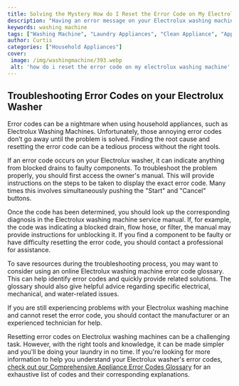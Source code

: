 ```yaml
---
title: Solving the Mystery How do I Reset the Error Code on My Electrolux Washing Machine
description: "Having an error message on your Electrolux washing machine can be frustrating and confusing Dont worry Were here to help you uncover the mystery of how to fix it In this blog post we will show you exactly how to reset your error code on your Electrolux washing machine Read on to learn more"
keywords: washing machine
tags: ["Washing Machine", "Laundry Appliances", "Clean Appliance", "Appliance Installation"]
author: Curtis
categories: ["Household Appliances"]
cover: 
 image: /img/washingmachine/393.webp
 alt: 'how do i reset the error code on my electrolux washing machine'
---
```

## Troubleshooting Error Codes on your Electrolux Washer
Error codes can be a nightmare when using household appliances, such as Electrolux Washing Machines. Unfortunately, those annoying error codes don’t go away until the problem is solved. Finding the root cause and resetting the error code can be a tedious process without the right tools.

If an error code occurs on your Electrolux washer, it can indicate anything from blocked drains to faulty components. To troubleshoot the problem properly, you should first access the owner's manual. This will provide instructions on the steps to be taken to display the exact error code. Many times this involves simultaneously pushing the "Start" and "Cancel" buttons.

Once the code has been determined, you should look up the corresponding diagnosis in the Electrolux washing machine service manual. If, for example, the code was indicating a blocked drain, flow hose, or filter, the manual may provide instructions for unblocking it. If you find a component to be faulty or have difficulty resetting the error code, you should contact a professional for assistance.

To save resources during the troubleshooting process, you may want to consider using an online Electrolux washing machine error code glossary. This can help identify error codes and quickly provide related solutions. The glossary should also give helpful advice regarding specific electrical, mechanical, and water-related issues.

If you are still experiencing problems with your Electrolux washing machine and cannot reset the error code, you should contact the manufacturer or an experienced technician for help.

Resetting error codes on Electrolux washing machines can be a challenging task. However, with the right tools and knowledge, it can be made simpler and you'll be doing your laundry in no time. If you're looking for more information to help you understand your Electrolux washer's error codes, [check out our Comprehensive Appliance Error Codes Glossary](./error-codes/) for an exhaustive list of codes and their corresponding explanations.
